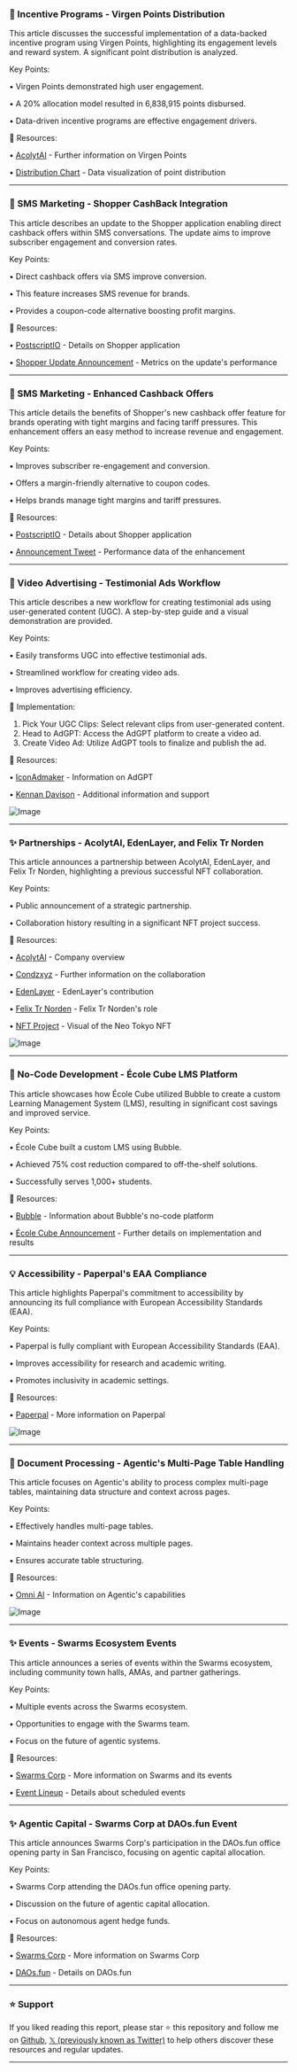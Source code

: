 ### 🤖 Incentive Programs - Virgen Points Distribution

This article discusses the successful implementation of a data-backed incentive program using Virgen Points, highlighting its engagement levels and reward system.  A significant point distribution is analyzed.

Key Points:

• Virgen Points demonstrated high user engagement.

• A 20% allocation model resulted in 6,838,915 points disbursed.

• Data-driven incentive programs are effective engagement drivers.


🔗 Resources:

• [AcolytAI](https://x.com/AcolytAI) -  Further information on Virgen Points

• [Distribution Chart](https://x.com/AcolytAI/status/1923466512527995125/analytics) - Data visualization of point distribution


---
### 🚀 SMS Marketing - Shopper CashBack Integration

This article describes an update to the Shopper application enabling direct cashback offers within SMS conversations. The update aims to improve subscriber engagement and conversion rates.

Key Points:

• Direct cashback offers via SMS improve conversion.

• This feature increases SMS revenue for brands.

•  Provides a coupon-code alternative boosting profit margins.



🔗 Resources:

• [PostscriptIO](https://x.com/PostscriptIO) -  Details on Shopper application

• [Shopper Update Announcement](https://x.com/PostscriptIO/status/1923464462842945924/analytics) -  Metrics on the update's performance


---
### 🚀 SMS Marketing - Enhanced Cashback Offers

This article details the benefits of Shopper's new cashback offer feature for brands operating with tight margins and facing tariff pressures. This enhancement offers an easy method to increase revenue and engagement.

Key Points:

• Improves subscriber re-engagement and conversion.

• Offers a margin-friendly alternative to coupon codes.

• Helps brands manage tight margins and tariff pressures.



🔗 Resources:

• [PostscriptIO](https://x.com/PostscriptIO) - Details about Shopper application

• [Announcement Tweet](https://x.com/PostscriptIO/status/1923464464176648637/analytics) - Performance data of the enhancement


---
### 🚀 Video Advertising - Testimonial Ads Workflow

This article describes a new workflow for creating testimonial ads using user-generated content (UGC). A step-by-step guide and a visual demonstration are provided.

Key Points:

• Easily transforms UGC into effective testimonial ads.

• Streamlined workflow for creating video ads.

•  Improves advertising efficiency.


🚀 Implementation:

1. Pick Your UGC Clips: Select relevant clips from user-generated content.
2. Head to AdGPT: Access the AdGPT platform to create a video ad.
3. Create Video Ad: Utilize AdGPT tools to finalize and publish the ad.


🔗 Resources:

• [IconAdmaker](https://x.com/IconAdmaker) -  Information on AdGPT

• [Kennan Davison](https://x.com/kennandavison) -  Additional information and support

![Image](https://pbs.twimg.com/amplify_video_thumb/1923450919800143873/img/jzY1Wzx7Ivd64s5W.jpg)


---
### ✨ Partnerships - AcolytAI, EdenLayer, and Felix Tr Norden

This article announces a partnership between AcolytAI, EdenLayer, and Felix Tr Norden, highlighting a previous successful NFT collaboration.

Key Points:

• Public announcement of a strategic partnership.

• Collaboration history resulting in a significant NFT project success.


🔗 Resources:

• [AcolytAI](https://x.com/AcolytAI) - Company overview

• [Condzxyz](https://x.com/condzxyz) -  Further information on the collaboration

• [EdenLayer](https://x.com/edenlayer) -  EdenLayer's contribution

• [Felix Tr Norden](https://x.com/felixtrnorden) -  Felix Tr Norden's role

• [NFT Project](https://x.com/edenlayer/status/1923036430554558488/photo/1) -  Visual of the Neo Tokyo NFT

![Image](https://pbs.twimg.com/media/Gq__UWhXsAAt9Ty?format=jpg&name=small)


---
### 🚀 No-Code Development - École Cube LMS Platform

This article showcases how École Cube utilized Bubble to create a custom Learning Management System (LMS), resulting in significant cost savings and improved service.

Key Points:

• École Cube built a custom LMS using Bubble.

• Achieved 75% cost reduction compared to off-the-shelf solutions.

• Successfully serves 1,000+ students.


🔗 Resources:

• [Bubble](https://x.com/bubble) -  Information about Bubble's no-code platform

• [École Cube Announcement](https://x.com/bubble/status/1923043714517151980/analytics) - Further details on implementation and results


---
### 💡 Accessibility - Paperpal's EAA Compliance

This article highlights Paperpal's commitment to accessibility by announcing its full compliance with European Accessibility Standards (EAA).

Key Points:

• Paperpal is fully compliant with European Accessibility Standards (EAA).

• Improves accessibility for research and academic writing.

•  Promotes inclusivity in academic settings.


🔗 Resources:

• [Paperpal](https://x.com/teampaperpal) - More information on Paperpal

![Image](https://pbs.twimg.com/media/GrAB-mFW4AAratV?format=jpg&name=small)


---
### 🤖 Document Processing - Agentic's Multi-Page Table Handling

This article focuses on Agentic's ability to process complex multi-page tables, maintaining data structure and context across pages.

Key Points:

• Effectively handles multi-page tables.

• Maintains header context across multiple pages.

• Ensures accurate table structuring.


🔗 Resources:

• [Omni AI](https://x.com/getomni_ai) -  Information on Agentic's capabilities

![Image](https://pbs.twimg.com/amplify_video_thumb/1922760556487839744/img/TUwJxHb1OQnAqGSS.jpg)


---
### ✨ Events - Swarms Ecosystem Events

This article announces a series of events within the Swarms ecosystem, including community town halls, AMAs, and partner gatherings.

Key Points:

• Multiple events across the Swarms ecosystem.

• Opportunities to engage with the Swarms team.

• Focus on the future of agentic systems.


🔗 Resources:

• [Swarms Corp](https://x.com/swarms_corp) -  More information on Swarms and its events

• [Event Lineup](https://x.com/swarms_corp/status/1922759635410292868/analytics) - Details about scheduled events


---
### ✨ Agentic Capital - Swarms Corp at DAOs.fun Event

This article announces Swarms Corp's participation in the DAOs.fun office opening party in San Francisco, focusing on agentic capital allocation.

Key Points:

• Swarms Corp attending the DAOs.fun office opening party.

• Discussion on the future of agentic capital allocation.

•  Focus on autonomous agent hedge funds.


🔗 Resources:

• [Swarms Corp](https://x.com/swarms_corp) -  More information on Swarms Corp

• [DAOs.fun](https://x.com/daosdotfun) -  Details on DAOs.fun


---

### ⭐️ Support

If you liked reading this report, please star ⭐️ this repository and follow me on [Github](https://github.com/Drix10), [𝕏 (previously known as Twitter)](https://x.com/DRIX_10_) to help others discover these resources and regular updates.

---